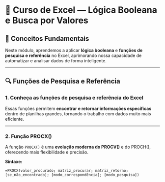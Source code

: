 # 📘 Curso de Excel — Lógica Booleana e Busca por Valores

## 🧩 Conceitos Fundamentais

Neste módulo, aprendemos a aplicar **lógica booleana** e **funções de pesquisa e referência** no Excel, aprimorando nossa capacidade de automatizar e analisar dados de forma inteligente.

---

## 🔍 Funções de Pesquisa e Referência

### 1. **Conheça as funções de pesquisa e referência do Excel**
Essas funções permitem **encontrar e retornar informações específicas** dentro de planilhas grandes, tornando o trabalho com dados muito mais eficiente.

---

### 2. **Função PROCX()**
A função `PROCX()` é uma **evolução moderna do PROCV()** e do PROCH(), oferecendo mais flexibilidade e precisão.

**Sintaxe:**
```excel
=PROCX(valor_procurado; matriz_procurar; matriz_retorno; [se_não_encontrado]; [modo_correspondência]; [modo_pesquisa])
